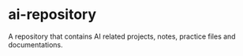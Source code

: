 # ai-repository
A repository that contains AI related projects, notes, practice files and documentations.
